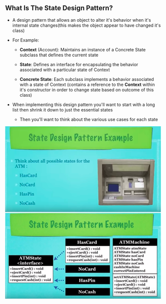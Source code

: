 ## What Is The State Design Pattern?

* A design pattern that allows an object to alter it's
  behavior when it's internal state changes(this makes the object
  appear to have changed it's class)

* For Example:
  * **Context** (Account): Maintains an instance of a Concrete State
    subclass that defines the current state

  * **State**: Defines an interface for encapsulating the behavior
    associated with a particular state of Context

  * **Concrete State**: Each subclass implements a behavior associated
    with a state of Context (contains a reference to the **Context** within
    it's constructor in order to change state based on outcome of this class)

* When implementing this design pattern you'll want to start
  with a long list then shrink it down to just the essential
  states
  * Then you'll want to think about the various use cases for
    each state

![State_Design_Pattern_Diagram](res/State-Design-Pattern-UML-Diagram.png)
![State_Design_Pattern_Diagram2](res/State-Design-Pattern-UML-Diagram2.png)

